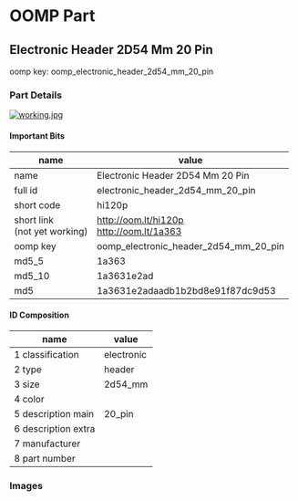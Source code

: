 # OOMP Part  
## Electronic Header 2D54 Mm 20 Pin  
  
oomp key: oomp_electronic_header_2d54_mm_20_pin  
  
### Part Details  
  
[![working.jpg](working_600.jpg)](working.jpg)  
  
#### Important Bits  
| name | value | 
| --- | --- | 
| name | Electronic Header 2D54 Mm 20 Pin | 
| full id | electronic_header_2d54_mm_20_pin | 
| short code | hi120p | 
| short link<br>(not yet working) | http://oom.lt/hi120p<br>http://oom.lt/1a363 | 
| oomp key | oomp_electronic_header_2d54_mm_20_pin | 
| md5_5 | 1a363 | 
| md5_10 | 1a3631e2ad | 
| md5 | 1a3631e2adaadb1b2bd8e91f87dc9d53 | 
#### ID Composition  
| name | value | 
| --- | --- | 
| 1 classification | electronic | 
| 2 type | header | 
| 3 size | 2d54_mm | 
| 4 color |  | 
| 5 description main | 20_pin | 
| 6 description extra |  | 
| 7 manufacturer |  | 
| 8 part number |  | 
### Images  
